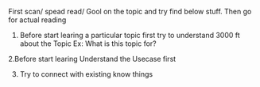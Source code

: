 First scan/ spead read/ Gool on the topic and try find below stuff. Then go for actual reading


1. Before start learing a particular topic first try to understand 3000 ft about the Topic
 Ex: What is this topic for?

2.Before start learing Understand the Usecase first


3. Try to connect with existing know things
